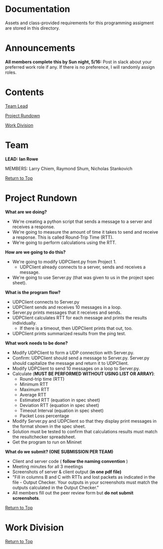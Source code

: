 # Documentation

Assets and class-provided requirements for this programming assigment are stored in this directory.

# Announcements

**All members complete this by Sun night, 5/16:**
Post in slack about your preferred work role if any. If there is no preference,
I will randomly assign roles.

# Contents

[Team Lead](#team-lead)

[Project Rundown](#project-rundown)

[Work Division](#work-division)

# Team
**LEAD: Ian Rowe**

MEMBERS: Larry Chiem, Raymond Shum, Nicholas Stankovich

[Return to Top](#contents)

# Project Rundown
**What are we doing?**

- We're creating a python script that sends a message to a server and receives a response.
- We're going to measure the amount of time it takes to send and receive a response. This is called Round-Trip Time (RTT).
- We're going to perform calculations using the RTT.

**How are we going to do this?**

- We're going to modify UDPClient.py from Project 1.
    - UDPClient already connects to a server, sends and receives a message.
- We're going to use Server.py (that was given to us in the project spec sheet).

**What is the program flow?**

- UDPClient connects to Server.py
- UDPClient sends and receives 10 messages in a loop.
- Server.py prints messages that it receives and sends.
- UDPClient calculates RTT for each message and prints the results individually.
    - If there is a timeout, then UDPClient prints that out, too.
- UDPClient prints summarized results from the ping test.

**What work needs to be done?**

- Modify UDPClient to form a UDP connection with Server.py.
- Confirm: UDPClient should send a message to Server.py. Server.py should capitalize the message and return it to UDPClient.
- Modify UDPClient to send 10 messages on a loop to Server.py.
- Calculate (**MUST BE PERFORMED WITHOUT USING LIST OR ARRAY)**:
    - Round-trip time (RTT)
    - Minimum RTT
    - Maximum RTT
    - Average RTT
    - Estimated RTT (equation in spec sheet)
    - Deviation RTT (equation in spec sheet)
    - Timeout Interval (equation in spec sheet)
    - Packet Loss percentage
- Modify Server.py and UDPClient so that they display print messages in the format shown in the spec sheet.
- Solution must be tested to confirm that calculations results must match the resultchecker spreadsheet.
- Get the program to run on Mininet

**What do we submit? (ONE SUBMISSION PER TEAM)**

- Client and server code ( **follow the naming convention** )
- Meeting minutes for all 3 meetings
- Screenshots of server &amp; client output (**in one pdf file)**
- &quot;Fill in columns B and C with RTTs and lost packets as indicated in the file - Output Checker. Your outputs in your screenshots must match the outputs calculated in the Output Checker.&quot;
- All members fill out the peer review form but **do not submit screenshots**.

[Return to Top](#contents)

# Work Division

[Return to Top](#contents)
